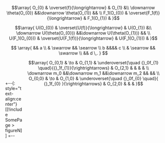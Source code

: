 
$$\array{
O_{0} & \overset{f}{\longrightarrow} & O_{1} &\\
\downarrow \theta(O_{0}) &&\downarrow \theta(O_{1}) &&   \\
F_1(O_{0}) & \overset{F_1(f)}{\longrightarrow} & F_1(O_{1}) & 
}$$

$$\array{
U(O_{0}) & \overset{U(f)}{\longrightarrow} & U(O_{1}) &\\
\downarrow U(\theta(O_{0})) &&\downarrow U(\theta(O_{1})) &&   \\
U(F_1(O_{0})) & \overset{U(F_1(f))}{\longrightarrow} & U(F_1(O_{1})) & 
}$$

$$
  \array{
    &&  a
    \\
    & \swarrow && \searrow
    \\
    b &&&& c
    \\
    & \searrow && \swarrow
    \\
    && d
    \,.
  }
$$
<div style="float:left;width:4em;height:25em;margin: 10px 10px 10px 0;">
<svg xmlns="http://www.w3.org/2000/svg"
xmlns:xlink="http://www.w3.org/1999/xlink"
width="100%" height="100%" viewBox="0 0 400 300" >
<g>
!include nonregularmono20170614

+--{: style="text-align:center"} [[!include SomePage > figureN]] =-- 
</g>
</svg>
</div>

$$\array{
O_{0,1} & \to & O_{1,1} & \underoverset{\quad {}_0f_{1} \quad}{{}_1f_{1}}{\rightrightarrows} & O_{2,1} &  & &  & \\
\downarrow m_0 &&\downarrow m_1 &&\downarrow m_2 &&  &&  \\
O_{0,0} & \to & O_{1,0} & \underoverset{\quad {}_0f_{0} \quad}{ {}_1f_{0} }{\rightrightarrows} & O_{2,0}  & &  & 
}$$